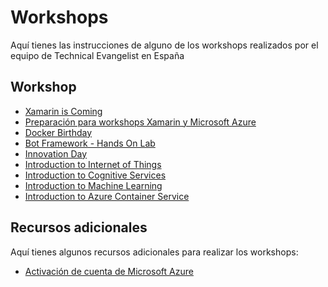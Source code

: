# Workshops

Aquí tienes las instrucciones de alguno de los workshops realizados por el
equipo de Technical Evangelist en España

## Workshop

-  [Xamarin is Coming](https://github.com/xamarin/dev-days-labs/tree/master/HandsOnLab)
  -  [Preparación para workshops Xamarin y Microsoft Azure](XamarinIsComing)
-  [Docker Birthday](DockerBirthday)
-  [Bot Framework - Hands On Lab](https://github.com/DanyStinson/BigBotTheory)
-  [Innovation Day](https://github.com/esmsdn/Innovation-Day)
  -  [Introduction to Internet of Things](https://github.com/esmsdn/Innovation-Day/tree/master/02.%20Internet%20of%20Things%20-%20Hands%20on%20Lab)
  -  [Introduction to Cognitive Services](https://github.com/esmsdn/Innovation-Day/tree/master/03.%20Cognitive%20Services%20-%20Hands%20on%20Lab)
  -  [Introduction to Machine Learning](https://github.com/esmsdn/Innovation-Day/tree/master/05.%20Machine%20Learning%20-%20Hands%20on%20Lab)
  -  [Introduction to Azure Container Service](https://github.com/esmsdn/Innovation-Day/tree/master/04.%20Azure%20Container%20Service%20-%20Hands%20on%20Lab)

## Recursos adicionales

Aquí tienes algunos recursos adicionales para realizar los workshops:

-   [Activación de cuenta de Microsoft Azure](MicrosoftAzure)
